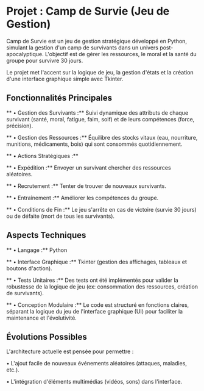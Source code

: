 # Projet : Camp de Survie (Jeu de Gestion)
Camp de Survie est un jeu de gestion stratégique développé en Python, simulant la gestion d'un camp de survivants dans un univers post-apocalyptique. L'objectif est de gérer les ressources, le moral et la santé du groupe pour survivre 30 jours.

Le projet met l'accent sur la logique de jeu, la gestion d'états et la création d'une interface graphique simple avec Tkinter.

## Fonctionnalités Principales
** • Gestion des Survivants :** Suivi dynamique des attributs de chaque survivant (santé, moral, fatigue, faim, soif) et de leurs compétences (force, précision).

** • Gestion des Ressources :** Équilibre des stocks vitaux (eau, nourriture, munitions, médicaments, bois) qui sont consommés quotidiennement.

** • Actions Stratégiques :**

   ** • Expédition :** Envoyer un survivant chercher des ressources aléatoires.

   ** • Recrutement :** Tenter de trouver de nouveaux survivants.

   ** • Entraînement :** Améliorer les compétences du groupe.

   ** • Conditions de Fin :** Le jeu s'arrête en cas de victoire (survie 30 jours) ou de défaite (mort de tous les survivants).

## Aspects Techniques
** • Langage :** Python

** • Interface Graphique :** Tkinter (gestion des affichages, tableaux et boutons d'action).

** • Tests Unitaires :** Des tests ont été implémentés pour valider la robustesse de la logique de jeu (ex: consommation des ressources, création de survivants).

** • Conception Modulaire :** Le code est structuré en fonctions claires, séparant la logique du jeu de l'interface graphique (UI) pour faciliter la maintenance et l'évolutivité.

## Évolutions Possibles
L'architecture actuelle est pensée pour permettre :

  • L'ajout facile de nouveaux événements aléatoires (attaques, maladies, etc.).

  • L'intégration d'éléments multimédias (vidéos, sons) dans l'interface.
